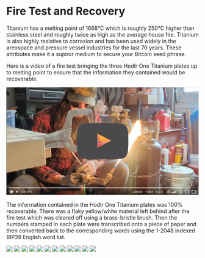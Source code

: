 # Fire Test and Recovery
Titanium has a melting point of 1668°C which is roughly 250°C higher than stainless steel and roughly twice as high as the average house fire. Titanium is also highly resistive to corrosion and has been used widely in the areospace and pressure vessel industries for the last 70 years. These attributes make it a supiror medium to secure your Bitcoin seed phrase. 

Here is a video of a fire test bringing the three Hodlr One Titanium plates up to melting point to ensure that the information they contained would be recoverable. 

[![Hodlr One Titanium Fire Test](/assets/video_thumbnail.png)](https://media.econoalchemist.com/w/h2Ny2A4PwHAuYPeFKX9Sy6 "Hodlr One Titanium Fire Test")

The information contained in the Hodlr One Titanium plates was 100% recoverable. There was a flaky yellow/white material left behind after the fire test which was cleared off using a brass-bristle brush. Then the numbers stamped in each plate were transcribed onto a piece of paper and then converted back to the corresponding words using the 1-2048 indexed BIP39 English word list. 

![](assets/hodlr36.jpg)
![](assets/hodlr37.jpg)
![](assets/hodlr38.jpg)
![](assets/hodlr39.jpg)
![](assets/hodlr41.jpg)
![](assets/hodlr42.jpg)
![](assets/hodlr44.jpg)
![](assets/hodlr45.jpg)
![](assets/hodlr46.jpg)
![](assets/hodlr48.jpg)
![](assets/hodlr49.jpg)
![](assets/hodlr52.jpg)
